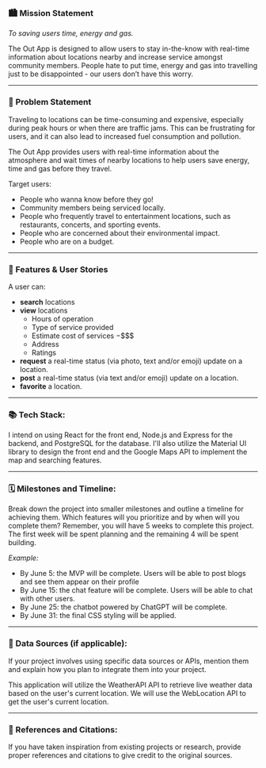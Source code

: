 ### 🏙️ Mission Statement

*To saving users time, energy and gas.*

The Out App is designed to allow users to stay in-the-know with real-time information about locations nearby and increase service amongst community members. People hate to put time, energy and gas into travelling just to be disappointed - our users don’t have this worry. 
___


### 🚀 Problem Statement

Traveling to locations can be time-consuming and expensive, especially during peak hours or when there are traffic jams. This can be frustrating for users, and it can also lead to increased fuel consumption and pollution. 

The Out App provides users with real-time information about the atmosphere and wait times of nearby locations to help users save energy, time and gas before they travel.


Target users:
* People who wanna know before they go!
* Community members being serviced locally.
* People who frequently travel to entertainment locations, such as restaurants, concerts, and sporting events.
* People who are concerned about their environmental impact.
* People who are on a budget.
___


### 📝 Features & User Stories

A user can:
* **search** locations
* **view** locations
    * Hours of operation
    * Type of service provided
    * Estimate cost of services $-$$$$
    * Address
    * Ratings
* **request** a real-time status (via photo, text and/or emoji) update on a location.
* **post** a real-time status (via text and/or emoji) update on a location.
* **favorite** a location.

___


### 📚 Tech Stack: 

I intend on using React for the front end, Node.js and Express for the backend, and PostgreSQL for the database. I'll also utilize the Material UI library to design the front end and the Google Maps API to implement the map and searching features.

___

### 🗓️ Milestones and Timeline: 
Break down the project into smaller milestones and outline a timeline for achieving them. Which features will you prioritize and by when will you complete them? Remember, you will have 5 weeks to complete this project. The first week will be spent planning and the remaining 4 will be spent building.

*Example:* 
* By June 5: the MVP will be complete. Users will be able to post blogs and see them appear on their profile
* By June 15: the chat feature will be complete. Users will be able to chat with other users.
* By June 25: the chatbot powered by ChatGPT will be complete.
* By June 31: the final CSS styling will be applied.
___

### 💽 Data Sources (if applicable): 
If your project involves using specific data sources or APIs, mention them and explain how you plan to integrate them into your project.

This application will utilize the WeatherAPI API to retrieve live weather data based on the user's current location. We will use the WebLocation API to get the user's current location.
___

### 📓 References and Citations: 
If you have taken inspiration from existing projects or research, provide proper references and citations to give credit to the original sources.
